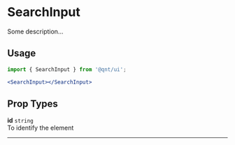 # SearchInput

Some description...

## Usage

```js
import { SearchInput } from '@qnt/ui';
```

```jsx
<SearchInput></SearchInput>
```

## Prop Types

**id** `string`<br />
To identify the element

---
